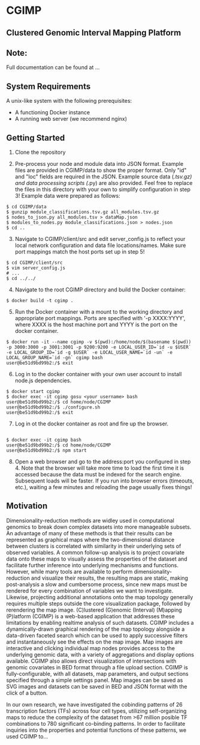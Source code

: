 # CGIMP
## Clustered Genomic Interval Mapping Platform

## Note:
Full documentation can be found at ...

## System Requirements
A unix-like system with the following prerequisites:
* A functioning Docker instance
* A running web server (we recommend nginx)

## Getting Started

1. Clone the repository

2. Pre-process your node and module data into JSON format. Example files are provided in CGIMP/data to show the proper format. Only "id" and "loc" fields are required in the JSON. Example source data (*.tsv.gz) and data processing scripts (*.py) are also provided. Feel free to replace the files in this directory with your own to simplify configuration in step 3! Example data were prepared as follows:
```
$ cd CGIMP/data
$ gunzip module_classifications.tsv.gz all_modules.tsv.gz
$ nodes_to_json.py all_modules.tsv > dataMap.json
$ modules_to_nodes.py module_classifications.json > nodes.json
$ cd ..
```

3. Navigate to CGIMP/client/src and edit server_config.js to reflect your local network configuration and data file locations/names. Make sure port mappings match the host ports set up in step 5!
```
$ cd CGIMP/client/src
$ vim server_config.js
# ...
$ cd ../../
```

4. Navigate to the root CGIMP directory and build the Docker container:
```
$ docker build -t cgimp .
```

5. Run the Docker container with a mount to the working directory and appropriate port mappings. Ports are specified with '-p XXXX:YYYY', where XXXX is the host machine port and YYYY is the port on the docker container.
```
$ docker run -it --name cgimp -v $(pwd):/home/node/$(basename $(pwd)) -p 3000:3000 -p 3001:3001 -p 9200:9200 -e LOCAL_USER_ID=`id -u $USER` -e LOCAL_GROUP_ID=`id -g $USER` -e LOCAL_USER_NAME=`id -un` -e LOCAL_GROUP_NAME=`id -gn` cgimp bash
user@be51d9bd99b2:/$ exit
```

6. Log in to the docker container with your own user account to install node.js dependencies.
```
$ docker start cgimp
$ docker exec -it cgimp gosu <your username> bash
user@be51d9bd99b2:/$ cd home/node/CGIMP
user@be51d9bd99b2:/$ ./configure.sh
user@be51d9bd99b2:/$ exit
```

7. Log in ot the docker container as root and fire up the browser.
```

$ docker exec -it cgimp bash
user@be51d9bd99b2:/$ cd home/node/CGIMP
user@be51d9bd99b2:/$ npm start
```

8. Open a web browser and go to the address:port you configured in step 4. Note that the browser will take more time to load the first time it is accessed because the data must be indexed for the search engine. Subsequent loads will be faster. If you run into browser errors (timeouts, etc.), waiting a few minutes and reloading the page usually fixes things!


## Motivation

Dimensionality-reduction methods are widley used in computational genomics to break down complex datasets into more manageable subsets. An advantage of many of these methods is that their results can be represented as graphical maps where the two-dimensional distance between clusters is correlated with similarity in their underlying sets of observed variables. A common follow-up analysis is to project covariate data onto these maps to visually assess the properties of the dataset and facilitate further inference into underlying mechanisms and functions. However, while many tools are available to perform dimensionality-reduction and visualize their results, the resulting maps are static, making post-analysis a slow and cumbersome process, since new maps must be rendered for every combination of variables we want to investigate. Likewise, projecting additional annotations onto the map topology generally requires multiple steps outside the core visualization package, followed by rerendering the map image. (C)lustered (G)enomic (Interval) (M)apping (P)latform (CGIMP) is a web-based application that addresses these limitations by enabling realtime analysis of such datasets. CGIMP includes a dynamically-drawn graphical rendering of the map topology alongside a data-driven faceted search which can be used to apply successive filters and instantaneously see the effects on the map image. Map images are interactive and clicking individual map nodes provides access to the underlying genomic data, with a variety of aggregations and display options available. CGIMP also allows direct visualization of intersections with genomic covariates in BED format through a file upload section. CGIMP is fully-configurable, with all datasets, map parameters, and output sections specified through a simple settings panel. Map images can be saved as SVG images and datasets can be saved in BED and JSON format with the click of a button.


In our own research, we have investigated the cobinding patterns of 26 transcription factors (TFs) across four cell types, utilizing self-organizing maps to reduce the complexity of the dataset from >67 million posible TF combinations to 780 significant co-binding patterns. In order to facilitate inquiries into the properties and potential functions of these patterns, we used CGIMP to...